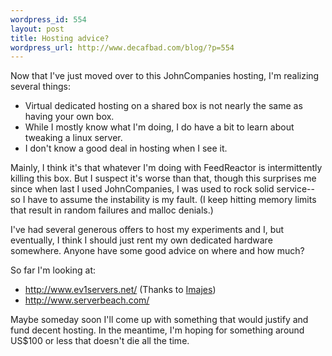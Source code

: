 ```yaml
--- 
wordpress_id: 554
layout: post
title: Hosting advice?
wordpress_url: http://www.decafbad.com/blog/?p=554
---
```

Now that I've just moved over to this JohnCompanies hosting, I'm realizing several things:

* Virtual dedicated hosting on a shared box is not nearly the same as having your own box.
* While I mostly know what I'm doing, I do have a bit to learn about tweaking a linux server.
* I don't know a good deal in hosting when I see it.

Mainly, I think it's that whatever I'm doing with FeedReactor is intermittently killing this box.  But I suspect it's worse than that, though this surprises me since when last I used JohnCompanies, I was used to rock solid service-- so I have to assume the instability is my fault.  (I keep hitting memory limits that result in random failures and malloc denials.)

I've had several generous offers to host my experiments and I, but eventually, I think I should just rent my own dedicated hardware somewhere.  Anyone have some good advice on where and how much?

So far I'm looking at:

* <http://www.ev1servers.net/> (Thanks to [Imajes](http://imajes.info/))
* <http://www.serverbeach.com/>

Maybe someday soon I'll come up with something that would justify and fund decent hosting.  In the meantime, I'm hoping for something around US$100 or less that doesn't die all the time.
